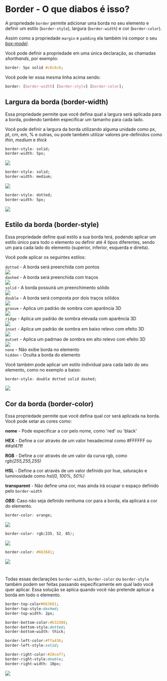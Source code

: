 # Border - O que diabos é isso?

A propriedade `border` permite adicionar uma borda no seu elemento e definir um estilo (`border-style`), largura (`border-width`) e cor (`border-color`).

Assim como a propriedade `margin` e `padding` ela também irá compor o seu [_box-model_](./box-model.md).

Você pode definir a propriedade em uma única declaração, as chamadas _shorthands_, por exemplo:

```css
border: 5px solid #c6c6c6;
```

Você pode ler essa mesma linha acima sendo:

```css
border: [border-width] [border-style] [border-color];
```

## Largura da borda (border-width)

Essa propriedade permite que você defina qual a largura será aplicada para a borda, podendo também especificar um tamanho para cada lado.

Você pode definir a largura da borda utilizando alguma unidade como px, pt, cm, em, % e outras, ou pode também utilizar valores pre-definidos como _thin_, _medium_ e _thick_

```css
border-style: solid;
border-width: 5px;
```

<img src="../img/border/border-width_5px.jpg"><br>

```css
border-style: solid;
border-width: medium;
```

<img src="../img/border/border-width-medium.jpg"><br>

```css
border-style: dotted;
border-width: 5px;
```

<img src="../img/border/border-width-10px.jpg"><br>

## Estilo da borda (border-style)

Essa propriedade define qual estilo a sua borda terá, podendo aplicar um estilo único para todo o elemento ou definir até 4 tipos diferentes, sendo um para cada lado do elemento (superior, inferior, esquerda e direita).

Você pode aplicar os seguintes estilos:

`dotted` - A borda será preenchida com pontos<br>
<img src="../img/border/border-style-dotted.jpg"><br>
`dashed` - A borda será preenchida com traços<br>
<img src="../img/border/border-style-dashed.jpg"><br>
`solid` - A borda possuirá um preenchimento sólido<br>
<img src="../img/border/border-style-solid.jpg"><br>
`double` - A borda será composta por dois traços sólidos<br>
<img src="../img/border/border-style-double.jpg"><br>
`groove` - Aplica um padrão de sombra com aparência 3D<br>
<img src="../img/border/border-style-groove.jpg"><br>
`ridge` - Aplica um padrão de sombra elevada com aparência 3D<br>
<img src="../img/border/border-style-ridge.jpg"><br>
`inset` - Aplica um padrão de sombra em baixo relevo com efeito 3D<br>
<img src="../img/border/border-style-inset.jpg"><br>
`outset` - Aplica um padrnao de sombra em alto relevo com efeito 3D<br>
<img src="../img/border/border-style-outset.jpg"><br>
`none` - Não exibe borda no elemento<br>
`hidden` - Oculta a borda do elemento<br>

Você também pode aplicar um estilo individual para cada lado do seu elemento, como no exemplo a baixo:

```css
border-style: double dotted solid dashed;
```

<img src="../img/border/border-style-mix.jpg"><br>

## Cor da borda (border-color)

Essa propriedade permite que você defina qual cor será aplicada na borda. Você pode setar as cores como:

**nome** - Pode especificar a cor pelo nome, como 'red' ou 'black'<br>

**HEX** - Define a cor através de um valor hexadecimal como #FFFFFF ou ##af47ff<br>

**RGB** - Define a cor através de um valor da curva rgb, como _rgb(255,255,255)_<br>

**HSL** - Define a cor através de um valor definido por hue, saturação e luminosidade como _hsl(0, 100%, 50%)_<br>

**transparent** - Não define uma cor, mas ainda irá ocupar o espaço definido pelo `border-width`<br>

**_OBS_**: Caso não seja definido nenhuma cor para a borda, ela aplicará a cor do elemento.

```css
border-color: orange;
```

<img src="../img/border/border-color-orange.jpg"/>

```css
border-color: rgb(235, 52, 85);
```

<img src="../img/border/border-color-rgb.jpg"/>

```css
border-color: #663681;
```

<img src="../img/border/border-color-hex.jpg"/>

#

Todas essas declarações `border-width`, `border-color` ou `border-style` também podem ser feitas passando especificamente em qual lado você quer aplicar. Essa solução se aplica quando você não pretende aplicar a borda em todo o elemento.

```css
border-top-color#663681;
border-top-style:dashed;
border-top-width: 2px;

border-bottom-color:#b32d88;
border-bottom-style:dotted;
border-bottom-width: thick;

border-left-color:#ffa436;
border-left-style:solid;

border-right-color:#28cef7;
border-right-style:double;
border-right-width: 10px;
```

<img src="../img/border/border-separadas.jpg"/>
